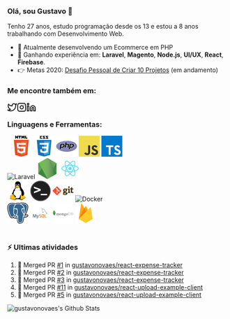### Olá, sou Gustavo :wave:

Tenho 27 anos, estudo programação desde os 13 e estou a 8 anos trabalhando com Desenvolvimento Web.


- :hammer: Atualmente desenvolvendo um Ecommerce em PHP
- :seedling: Ganhando experiência em: **Laravel**, **Magento**, **Node.js**, **UI/UX**, **React**, **Firebase**.
- :point_right: Metas 2020: [Desafio Pessoal de Criar 10 Projetos](https://github.com/gustavonovaes/multiplayer-game-php-swoole-websocket/blob/master/README.md#why) (em andamento)



### Me encontre também em:

[<img align="left" alt="Gustavo Novaes" width="22px" src="https://raw.githubusercontent.com/feathericons/feather/master/icons/twitter.svg" />][twitter]
[<img align="left" alt="Gustavo Novaes" width="22px" src="https://raw.githubusercontent.com/feathericons/feather/master/icons/instagram.svg" />][instagram]
[<img align="left" alt="Gustavo Novaes" width="22px" src="https://raw.githubusercontent.com/feathericons/feather/master/icons/linkedin.svg" />][linkedin]

<br />

### Linguagens e Ferramentas:

&nbsp;
<img width="48px" src="https://raw.githubusercontent.com/github/explore/80688e429a7d4ef2fca1e82350fe8e3517d3494d/topics/html/html.png" title="HTML" />
<img width="48px" src="https://raw.githubusercontent.com/github/explore/80688e429a7d4ef2fca1e82350fe8e3517d3494d/topics/css/css.png" title="CSS" />
<img width="48px" src="https://raw.githubusercontent.com/github/explore/ccc16358ac4530c6a69b1b80c7223cd2744dea83/topics/php/php.png" title="PHP" />
<img width="48px" src="https://raw.githubusercontent.com/github/explore/80688e429a7d4ef2fca1e82350fe8e3517d3494d/topics/javascript/javascript.png" title="JavaScript" />
<img width="48px" src="https://raw.githubusercontent.com/github/explore/80688e429a7d4ef2fca1e82350fe8e3517d3494d/topics/typescript/typescript.png" title="Typescript" />
<br>
<img width="48px" src="https://github.com/laravel/art/blob/master/laravel-logo.png?raw=true" title="Laravel" />
<img width="48px" src="https://raw.githubusercontent.com/github/explore/80688e429a7d4ef2fca1e82350fe8e3517d3494d/topics/nodejs/nodejs.png" title="Node.js" />
<img width="48px" src="https://raw.githubusercontent.com/github/explore/80688e429a7d4ef2fca1e82350fe8e3517d3494d/topics/react/react.png" title="React" />
<br>
<img width="48px" src="https://raw.githubusercontent.com/github/explore/80688e429a7d4ef2fca1e82350fe8e3517d3494d/topics/linux/linux.png" title="Linux" />
<img width="48px" src="https://raw.githubusercontent.com/github/explore/80688e429a7d4ef2fca1e82350fe8e3517d3494d/topics/terminal/terminal.png" title="Terminal" />
<img width="48px" src="https://raw.githubusercontent.com/github/explore/80688e429a7d4ef2fca1e82350fe8e3517d3494d/topics/git/git.png" title="Git" />
<img width="48px" src="https://www.docker.com/sites/default/files/d8/styles/role_icon/public/2019-07/vertical-logo-monochromatic.png?itok=erja9lKc" title="Docker" />
<br>
<img width="48px" src="https://raw.githubusercontent.com/github/explore/80688e429a7d4ef2fca1e82350fe8e3517d3494d/topics/postgresql/postgresql.png" title="Postgres" />
<img width="48px" src="https://raw.githubusercontent.com/github/explore/80688e429a7d4ef2fca1e82350fe8e3517d3494d/topics/mysql/mysql.png" title="MySQL" />
<img width="48px" src="https://raw.githubusercontent.com/github/explore/80688e429a7d4ef2fca1e82350fe8e3517d3494d/topics/mongodb/mongodb.png" title="MySQL" />
<img width="48px" src="https://raw.githubusercontent.com/github/explore/80688e429a7d4ef2fca1e82350fe8e3517d3494d/topics/firebase/firebase.png" title="Firebase" />
<br />
<br />


### :zap: Ultimas atividades
<!--START_SECTION:activity-->
1. 🎉 Merged PR [#1](https://github.com/gustavonovaes/react-expense-tracker/pull/1) in [gustavonovaes/react-expense-tracker](https://github.com/gustavonovaes/react-expense-tracker)
2. 🎉 Merged PR [#2](https://github.com/gustavonovaes/react-expense-tracker/pull/2) in [gustavonovaes/react-expense-tracker](https://github.com/gustavonovaes/react-expense-tracker)
3. 🎉 Merged PR [#3](https://github.com/gustavonovaes/react-expense-tracker/pull/3) in [gustavonovaes/react-expense-tracker](https://github.com/gustavonovaes/react-expense-tracker)
4. 🎉 Merged PR [#11](https://github.com/gustavonovaes/react-upload-example-client/pull/11) in [gustavonovaes/react-upload-example-client](https://github.com/gustavonovaes/react-upload-example-client)
5. 🎉 Merged PR [#5](https://github.com/gustavonovaes/react-upload-example-client/pull/5) in [gustavonovaes/react-upload-example-client](https://github.com/gustavonovaes/react-upload-example-client)
<!--END_SECTION:activity-->

<img align="left" alt="gustavonovaes's Github Stats" src="https://github-readme-stats.gustavonovaes.vercel.app/api?username=gustavonovaes&show_icons=true&hide_border=true" />

[github]: https://github.com/gustavonovaes
[twitter]: https://twitter.com/gustavonovaes93
[instagram]: https://instagram.com/gustavonovaes.dev
[linkedin]: https://www.linkedin.com/in/gustavonovaes
